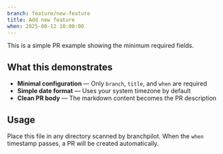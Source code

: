 ```yaml
---
branch: feature/new-feature
title: Add new feature
when: 2025-08-12 10:00:00
---
```


This is a simple PR example showing the minimum required fields.

## What this demonstrates

- **Minimal configuration** — Only `branch`, `title`, and `when` are required
- **Simple date format** — Uses your system timezone by default
- **Clean PR body** — The markdown content becomes the PR description

## Usage

Place this file in any directory scanned by branchpilot. When the `when` timestamp passes, a PR will be created automatically.